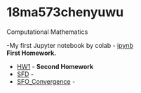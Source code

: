 # 18ma573chenyuwu
Computational Mathematics

-My first Jupyter notebook by colab - [ipynb](src/first_notebook_v01.ipynb)<br/>
__First Homework.__
- [HW1](src/MA_573(HW1).ipynb) -
__Second Homework__
- [SFD](src/SFD_operator.ipynb) -
- [SFO_Convergence](src/FD_operator_with_higher_order_convergence.ipynb) -
